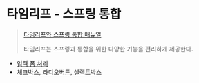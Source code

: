 # 타임리프 - 스프링 통합
> [타임리프와 스프링 통합 매뉴얼](https://www.thymeleaf.org/doc/tutorials/3.0/thymeleafspring.html)
> 
> 타임리프는 스프링과 통합을 위한 다양한 기능을 편리하게 제공한다.

- [입력 폼 처리](https://github.com/genesis12345678/TIL/blob/main/Spring/springmvc_2/thymeleaf_spring/input_form/input_form.md)
- [체크박스, 라디오버튼, 셀렉트박스](https://github.com/genesis12345678/TIL/blob/main/Spring/springmvc_2/thymeleaf_spring/checkBox/checkBox.md)
